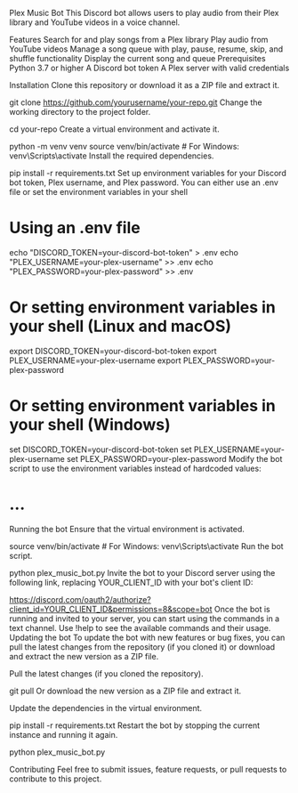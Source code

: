 Plex Music Bot
This Discord bot allows users to play audio from their Plex library and YouTube videos in a voice channel.

Features
Search for and play songs from a Plex library
Play audio from YouTube videos
Manage a song queue with play, pause, resume, skip, and shuffle functionality
Display the current song and queue
Prerequisites
Python 3.7 or higher
A Discord bot token
A Plex server with valid credentials

Installation
Clone this repository or download it as a ZIP file and extract it.

git clone https://github.com/yourusername/your-repo.git
Change the working directory to the project folder.

cd your-repo
Create a virtual environment and activate it.

python -m venv venv
source venv/bin/activate  # For Windows: venv\Scripts\activate
Install the required dependencies.

pip install -r requirements.txt
Set up environment variables for your Discord bot token, Plex username, and Plex password. You can either use an .env file or set the environment variables in your shell

# Using an .env file
echo "DISCORD_TOKEN=your-discord-bot-token" > .env
echo "PLEX_USERNAME=your-plex-username" >> .env
echo "PLEX_PASSWORD=your-plex-password" >> .env

# Or setting environment variables in your shell (Linux and macOS)
export DISCORD_TOKEN=your-discord-bot-token
export PLEX_USERNAME=your-plex-username
export PLEX_PASSWORD=your-plex-password

# Or setting environment variables in your shell (Windows)
set DISCORD_TOKEN=your-discord-bot-token
set PLEX_USERNAME=your-plex-username
set PLEX_PASSWORD=your-plex-password
Modify the bot script to use the environment variables instead of hardcoded values:

# ...
Running the bot
Ensure that the virtual environment is activated.

source venv/bin/activate  # For Windows: venv\Scripts\activate
Run the bot script.

python plex_music_bot.py
Invite the bot to your Discord server using the following link, replacing YOUR_CLIENT_ID with your bot's client ID:

https://discord.com/oauth2/authorize?client_id=YOUR_CLIENT_ID&permissions=8&scope=bot
Once the bot is running and invited to your server, you can start using the commands in a text channel. Use !help to see the available commands and their usage.
Updating the bot
To update the bot with new features or bug fixes, you can pull the latest changes from the repository (if you cloned it) or download and extract the new version as a ZIP file.

Pull the latest changes (if you cloned the repository).

git pull
Or download the new version as a ZIP file and extract it.

Update the dependencies in the virtual environment.

pip install -r requirements.txt
Restart the bot by stopping the current instance and running it again.

python plex_music_bot.py


Contributing
Feel free to submit issues, feature requests, or pull requests to contribute to this project.